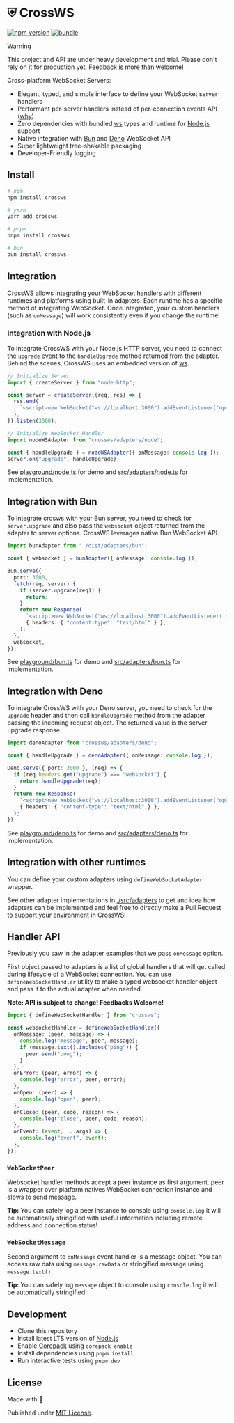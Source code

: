 # ⛨ CrossWS

[![npm version][npm-version-src]][npm-version-href]
[![bundle][bundle-src]][bundle-href]

<!-- [![npm downloads][npm-downloads-src]][npm-downloads-href] -->

<!-- [![Codecov][codecov-src]][codecov-href] -->

> [!WARNING]
> This project and API are under heavy development and trial. Please don't rely on it for production yet. Feedback is more than welcome!

Cross-platform WebSocket Servers:

- Elegant, typed, and simple interface to define your WebSocket server handlers
- Performant per-server handlers instead of per-connection events API ([why](https://bun.sh/docs/api/websockets#lcYFjkFYJC-summary))
- Zero dependencies with bundled [ws](https://github.com/websockets/ws) types and runtime for [Node.js](https://nodejs.org/) support
- Native integration with [Bun](https://bun.sh/) and [Deno](https://deno.com/) WebSocket API
- Super lightweight tree-shakable packaging
- Developer-Friendly logging

## Install

```sh
# npm
npm install crossws

# yarn
yarn add crossws

# pnpm
pnpm install crossws

# bun
bun install crossws
```

## Integration

CrossWS allows integrating your WebSocket handlers with different runtimes and platforms using built-in adapters. Each runtime has a specific method of integrating WebSocket. Once integrated, your custom handlers (such as `onMessage`) will work consistently even if you change the runtime!

### Integration with **Node.js**

To integrate CrossWS with your Node.js HTTP server, you need to connect the `upgrade` event to the `handleUpgrade` method returned from the adapter. Behind the scenes, CrossWS uses an embedded version of [ws](https://github.com/websockets/ws).

```ts
// Initialize Server
import { createServer } from "node:http";

const server = createServer((req, res) => {
  res.end(
    `<script>new WebSocket("ws://localhost:3000").addEventListener('open', (e) => e.target.send("Hello from client!"));</script>`,
  );
}).listen(3000);

// Initialize WebSocket Handler
import nodeWSAdapter from "crossws/adapters/node";

const { handleUpgrade } = nodeWSAdapter({ onMessage: console.log });
server.on("upgrade", handleUpgrade);
```

See [playground/node.ts](./playground/node.ts) for demo and [src/adapters/node.ts](./src/adapters/node.ts) for implementation.

## Integration with **Bun**

To integrate crosws with your Bun server, you need to check for `server.upgrade` and also pass the `websocket` object returned from the adapter to server options. CrossWS leverages native Bun WebSocket API.

```ts
import bunAdapter from "./dist/adapters/bun";

const { websocket } = bunAdapter({ onMessage: console.log });

Bun.serve({
  port: 3000,
  fetch(req, server) {
    if (server.upgrade(req)) {
      return;
    }
    return new Response(
      `<script>new WebSocket("ws://localhost:3000").addEventListener('open', (e) => e.target.send("Hello from client!"));</script>`,
      { headers: { "content-type": "text/html" } },
    );
  },
  websocket,
});
```

See [playground/bun.ts](./playground/bun.ts) for demo and [src/adapters/bun.ts](./src/adapters/bun.ts) for implementation.

## Integration with **Deno**

To integrate CrossWS with your Deno server, you need to check for the `upgrade` header and then call `handleUpgrade` method from the adapter passing the incoming request object. The returned value is the server upgrade response.

```ts
import denoAdapter from "crossws/adapters/deno";

const { handleUpgrade } = denoAdapter({ onMessage: console.log });

Deno.serve({ port: 3000 }, (req) => {
  if (req.headers.get("upgrade") === "websocket") {
    return handleUpgrade(req);
  }
  return new Response(
    `<script>new WebSocket("ws://localhost:3000").addEventListener("open", (e) => e.target.send("Hello from client!"));</script>`,
    { headers: { "content-type": "text/html" } },
  );
});
```

See [playground/deno.ts](./playground/deno.ts) for demo and [src/adapters/deno.ts](./src/adapters/deno.ts) for implementation.

## Integration with other runtimes

You can define your custom adapters using `defineWebSocketAdapter` wrapper.

See other adapter implementations in [./src/adapters](./src/adapters/) to get and idea how adapters can be implemented and feel free to directly make a Pull Request to support your environment in CrossWS!

## Handler API

Previously you saw in the adapter examples that we pass `onMessage` option.

First object passed to adapters is a list of global handlers that will get called during lifecycle of a WebSocket connection. You can use `defineWebSocketHandler` utility to make a typed websocket handler object and pass it to the actual adapter when needed.

**Note: API is subject to change! Feedbacks Welcome!**

```ts
import { defineWebSocketHandler } from "crossws";

const websocketHandler = defineWebSocketHandler({
  onMessage: (peer, message) => {
    console.log("message", peer, message);
    if (message.text().includes("ping")) {
      peer.send("pong");
    }
  },
  onError: (peer, error) => {
    console.log("error", peer, error);
  },
  onOpen: (peer) => {
    console.log("open", peer);
  },
  onClose: (peer, code, reason) => {
    console.log("close", peer, code, reason);
  },
  onEvent: (event, ...args) => {
    console.log("event", event);
  },
});
```

### `WebSocketPeer`

Websocket handler methods accept a peer instance as first argument. peer is a wrapper over platform natives WebSocket connection instance and alows to send message.

**Tip:** You can safely log a peer instance to console using `console.log` it will be automatically stringified with useful information including remote address and connection status!

### `WebSocketMessage`

Second argument to `onMessage` event handler is a message object. You can access raw data using `message.rawData` or stringified message using `message.text()`.

**Tip:** You can safely log `message` object to console using `console.log` it will be automatically stringified!

## Development

- Clone this repository
- Install latest LTS version of [Node.js](https://nodejs.org/en/)
- Enable [Corepack](https://github.com/nodejs/corepack) using `corepack enable`
- Install dependencies using `pnpm install`
- Run interactive tests using `pnpm dev`

## License

Made with 💛

Published under [MIT License](./LICENSE).

<!-- Badges -->

[npm-version-src]: https://img.shields.io/npm/v/crossws?style=flat&colorA=18181B&colorB=F0DB4F
[npm-version-href]: https://npmjs.com/package/crossws
[npm-downloads-src]: https://img.shields.io/npm/dm/crossws?style=flat&colorA=18181B&colorB=F0DB4F
[npm-downloads-href]: https://npmjs.com/package/crossws
[codecov-src]: https://img.shields.io/codecov/c/gh/unjs/crossws/main?style=flat&colorA=18181B&colorB=F0DB4F
[codecov-href]: https://codecov.io/gh/unjs/crossws
[bundle-src]: https://img.shields.io/bundlephobia/minzip/crossws?style=flat&colorA=18181B&colorB=F0DB4F
[bundle-href]: https://bundlephobia.com/result?p=crossws
